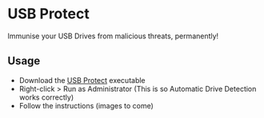 # USB Protect
Immunise your USB Drives from malicious threats, permanently! 

## Usage
* Download the [USB Protect](https://github.com/amakvana/USB-Protect/releases/download/v1.0/USB-Protect.exe) executable 
* Right-click > Run as Administrator (This is so Automatic Drive Detection works correctly)
* Follow the instructions (images to come)
